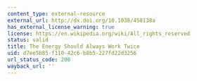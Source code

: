 ```yaml
---
content_type: external-resource
external_url: http://dx.doi.org/10.1038/458138a
has_external_license_warning: true
license: https://en.wikipedia.org/wiki/All_rights_reserved
status: valid
title: The Energy Should Always Work Twice
uid: d7ee5b85-f110-42c6-b8b5-227fd22d3256
url_status_code: 200
wayback_url: ''
---
```

